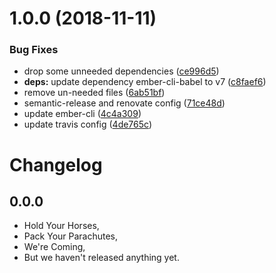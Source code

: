 # 1.0.0 (2018-11-11)


### Bug Fixes

* drop some unneeded dependencies ([ce996d5](https://github.com/mike-north/ember-creditcard/commit/ce996d5))
* **deps:** update dependency ember-cli-babel to v7 ([c8faef6](https://github.com/mike-north/ember-creditcard/commit/c8faef6))
* remove un-needed files ([6ab51bf](https://github.com/mike-north/ember-creditcard/commit/6ab51bf))
* semantic-release and renovate config ([71ce48d](https://github.com/mike-north/ember-creditcard/commit/71ce48d))
* update ember-cli ([4c4a309](https://github.com/mike-north/ember-creditcard/commit/4c4a309))
* update travis config ([4de765c](https://github.com/mike-north/ember-creditcard/commit/4de765c))

Changelog
=========

## 0.0.0

- Hold Your Horses,
- Pack Your Parachutes,
- We're Coming,
- But we haven't released anything yet.
